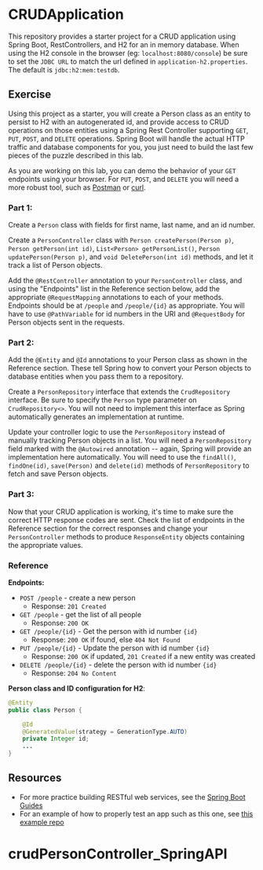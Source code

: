 # CRUDApplication

This repository provides a starter project for a CRUD application using Spring Boot, RestControllers, and H2 for an in memory database. When using the H2 console in the browser (eg: `localhost:8080/console`) be sure to set the `JDBC URL` to match the url defined in `application-h2.properties`. The default is `jdbc:h2:mem:testdb`.

## Exercise

Using this project as a starter, you will create a Person class as an entity to persist to H2 with an autogenerated id, and provide access to CRUD operations on those entities using a Spring Rest Controller supporting `GET`, `PUT`, `POST`, and `DELETE` operations. Spring Boot will handle the actual HTTP traffic and database components for you, you just need to build the last few pieces of the puzzle described in this lab.

As you are working on this lab, you can demo the behavior of your `GET` endpoints using your browser. For `PUT`, `POST`, and `DELETE` you will need a more robust tool, such as [Postman](https://www.getpostman.com/) or [curl](https://curl.haxx.se/).

### Part 1:

Create a `Person` class with fields for first name, last name, and an id number.

Create a `PersonController` class with `Person createPerson(Person p)`, `Person getPerson(int id)`, `List<Person> getPersonList()`, `Person updatePerson(Person p)`, and `void DeletePerson(int id)` methods, and let it track a list of Person objects.

Add the `@RestController` annotation to your `PersonController` class, and using the "Endpoints" list in the Reference section below, add the appropriate `@RequestMapping` annotations to each of your methods. Endpoints should be at `/people` and `/people/{id}` as appropriate. You will have to use `@PathVariable` for id numbers in the URI and `@RequestBody` for Person objects sent in the requests.


### Part 2: 

Add the `@Entity` and `@Id` annotations to your Person class as shown in the Reference section. These tell Spring how to convert your Person objects to database entities when you pass them to a repository.

Create a `PersonRepository` interface that extends the `CrudRepository` interface. Be sure to specify the `Person` type parameter on `CrudRepository<>`. You will not need to implement this interface as Spring automatically generates an implementation at runtime.

Update your controller logic to use the `PersonRepository` instead of manually tracking Person objects in a list. You will need a `PersonRepository` field marked with the `@Autowired` annotation -- again, Spring will provide an implementation here automatically. You will need to use the `findAll()`, `findOne(id)`, `save(Person)` and `delete(id)` methods of `PersonRepository` to fetch and save Person objects.

### Part 3:


Now that your CRUD application is working, it's time to make sure the correct HTTP response codes are sent. Check the list of endpoints in the Reference section for the correct responses and change your `PersonController` methods to produce `ResponseEntity` objects containing the appropriate values.


### Reference

**Endpoints:**

- `POST /people` - create a new person
  - Response: `201 Created`
- `GET /people` - get the list of all people
  - Response: `200 OK` 
- `GET /people/{id}` - Get the person with id number `{id}`
  - Response: `200 OK` if found, else `404 Not Found`
- `PUT /people/{id}` - Update the person with id number `{id}`
  - Response: `200 OK` if updated, `201 Created` if a new entity was created
- `DELETE /people/{id}` - delete the person with id number `{id}`
  - Response: `204 No Content`

**Person class and  ID configuration for H2**:

```Java
@Entity
public class Person {

    @Id
    @GeneratedValue(strategy = GenerationType.AUTO)
    private Integer id;
    ...
}
```

## Resources

- For more practice building RESTful web services, see the [Spring Boot Guides](https://spring.io/guides)
- For an example of how to properly test an app such as this one, see [this example repo](https://github.com/Zipcoder/SpringBootWithUnitTest)
# crudPersonController_SpringAPI
